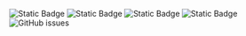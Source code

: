 ![Static Badge](https://img.shields.io/badge/blacklists-60-000000) ![Static Badge](https://img.shields.io/badge/blacklisted-3110170-cc0000) ![Static Badge](https://img.shields.io/badge/whitelisted-2244-00CC00) ![Static Badge](https://img.shields.io/badge/streaming_blacklist-28107-000000) ![GitHub issues](https://img.shields.io/github/issues/fabriziosalmi/blacklists)
